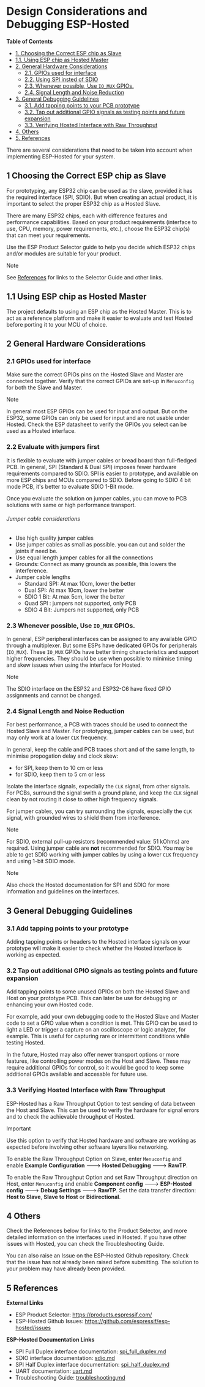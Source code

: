 # Design Considerations and Debugging ESP-Hosted

**Table of Contents**

- [1. Choosing the Correct ESP chip as Slave](#1-choosing-the-correct-esp-chip-as-slave)
- [1.1. Using ESP chip as Hosted Master](#11-using-esp-chip-as-hosted-master)
- [2. General Hardware Considerations](#2-general-hardware-considerations)
  - [2.1. GPIOs used for interface](#21-gpios-used-for-interface)
  - [2.2. Using SPI insted of SDIO](#22-using-spi-insted-of-sdio)
  - [2.3. Whenever possible, Use `IO_MUX` GPIOs.](#23-whenever-possible-use-io_mux-gpios)
  - [2.4. Signal Length and Noise Reduction](#24-signal-length-and-noise-reduction)
- [3. General Debugging Guidelines](#3-general-debugging-guidelines)
  - [3.1. Add tapping points to your PCB prototype](#31-add-tapping-points-to-your-pcb-prototype)
  - [3.2. Tap out additional GPIO signals as testing points and future expansion](#32-tap-out-additional-gpio-signals-as-testing-points-and-future-expansion)
  - [3.3. Verifying Hosted Interface with Raw Throughput](#33-verifying-hosted-interface-with-raw-throughput)
- [4. Others](#4-others)
- [5. References](#5-references)

There are several considerations that need to be taken into account
when implementing ESP-Hosted for your system.

## 1 Choosing the Correct ESP chip as Slave

For prototyping, any ESP32 chip can be used as the slave, provided it
has the required interface (SPI, SDIO). But when creating an actual
product, it is important to select the proper ESP32 chip as a Hosted
Slave.

There are many ESP32 chips, each with difference features and
performance capabilities. Based on your product requirements
(interface to use, CPU, memory, power requirements, etc.), choose the
ESP32 chip(s) that can meet your requirements.

Use the ESP Product Selector guide to help you decide which ESP32
chips and/or modules are suitable for your product.

> [!NOTE]
> See [References](#5-references) for links to the Selector Guide
> and other links.

## 1.1 Using ESP chip as Hosted Master

The project defaults to using an ESP chip as the Hosted Master. This
is to act as a reference platform and make it easier to evaluate and
test Hosted before porting it to your MCU of choice.

## 2 General Hardware Considerations

### 2.1 GPIOs used for interface

Make sure the correct GPIOs pins on the Hosted Slave and Master are
connected together. Verify that the correct GPIOs are set-up in
`Menuconfig` for both the Slave and Master.

> [!NOTE]
> In general most ESP GPIOs can be used for input and output. But on
> the ESP32, some GPIOs can only be used for input and are not usable
> under Hosted. Check the ESP datasheet to verify the GPIOs you select
> can be used as a Hosted interface.

### 2.2 Evaluate with jumpers first

It is flexible to evaluate with jumper cables or bread board than full-fledged PCB.
In general, SPI (Standard & Dual SPI) imposes fewer hardware requirements compared to
SDIO. SPI is easier to prototype, and available on more ESP chips and
MCUs compared to SDIO.
Before going to SDIO 4 bit mode PCB, it's better to evaluate SDIO 1-Bit mode.

Once you evaluate the solution on jumper cables, you can move to PCB solutions with same or high performance transport.

###### Jumper cable considerations
- Use high quality jumper cables
- Use jumper cables as small as possible. you can cut and solder the joints if need be.
- Use equal length jumper cables for all the connections
- Grounds: Connect as many grounds as possible, this lowers the interference.
- Jumper cable lengths
  - Standard SPI: At max 10cm, lower the better
  - Dual SPI: At max 10cm, lower the better
  - SDIO 1 Bit: At max 5cm, lower the better
  - Quad SPI : jumpers not supported, only PCB
  - SDIO 4 Bit: Jumpers not supported, only PCB

### 2.3 Whenever possible, Use `IO_MUX` GPIOs.

In general, ESP peripheral interfaces can be assigned to any available
GPIO through a multiplexer. But some ESPs have dedicated GPIOs for
peripherals (`IO_MUX`). These `IO_MUX` GPIOs have better timing
characteristics and support higher frequencies. They should be use
when possible to minimise timing and skew issues when using the
interface for Hosted.

> [!NOTE]
> The SDIO interface on the ESP32 and ESP32-C6 have fixed GPIO
> assignments and cannot be changed.

### 2.4 Signal Length and Noise Reduction

For best performance, a PCB with traces should be used to connect the
Hosted Slave and Master. For prototyping, jumper cables can be used,
but may only work at a lower `CLK` frequency.

In general, keep the cable and PCB traces short and of the same
length, to minimise propogation delay and clock skew:

- for SPI, keep them to 10 cm or less
- for SDIO, keep them to 5 cm or less

Isolate the interface signals, expecially the `CLK` signal, from other
signals. For PCBs, surround the signal swith a ground plane, and keep
the `CLK` signal clean by not routing it close to other high frequency
signals.

For jumper cables, you can try surrounding the signals, especially the
`CLK` signal, with grounded wires to shield them from interference.

> [!NOTE]
> For SDIO, external pull-up resistors (recommended value: 51 kOhms)
> are required. Using jumper cable are **not** recommended for SDIO. You
> may be able to get SDIO working with jumper cables by using a lower
> `CLK` frequency and using 1-bit SDIO mode.

> [!NOTE]
> Also check the Hosted documentation for SPI and SDIO for more
> information and guidelines on the interfaces.

## 3 General Debugging Guidelines

### 3.1 Add tapping points to your prototype

Adding tapping points or headers to the Hosted interface signals on
your prototype will make it easier to check whether the Hosted
interface is working as expected.

### 3.2 Tap out additional GPIO signals as testing points and future expansion

Add tapping points to some unused GPIOs on both the Hosted Slave and
Host on your prototype PCB. This can later be use for debugging or
enhancing your own Hosted code.

For example, add your own debugging code to the Hosted Slave and
Master code to set a GPIO value when a condition is met. This GPIO can
be used to light a LED or trigger a capture on an oscilloscope or
logic analyzer, for example. This is useful for capturing rare or
intermittent conditions while testing Hosted.

In the future, Hosted may also offer newer transport options or more features, like controlling
power modes on the Host and Slave. These may require additional GPIOs
for control, so it would be good to keep some additional GPIOs
available and accesable for future use.

### 3.3 Verifying Hosted Interface with Raw Throughput

ESP-Hosted has a Raw Throughput Option to test sending of data between
the Host and Slave. This can be used to verify the hardware for signal
errors and to check the achievable throughput of Hosted.

> [!IMPORTANT]
> Use this option to verify that Hosted hardware and software are
> working as expected before involving other software layers like
> networking.

To enable the Raw Throughput Option on Slave, enter `Menuconfig` and
enable **Example Configuration** ---> **Hosted Debugging** --->
**RawTP**.

To enable the Raw Throughput Option and set Raw Throughput direction
on Host, enter `Menuconfig` and enable **Component config** --->
**ESP-Hosted config** ---> **Debug Settings** ---> **RawTP**. Set
the data transfer direction: **Host to Slave**, **Slave to Host** or
**Bidirectional**.

## 4 Others

Check the References below for links to the Product Selector, and more
detailed information on the interfaces used in Hosted. If you have
other issues with Hosted, you can check the Troubleshooting Guide.

You can also raise an Issue on the ESP-Hosted Github repository. Check
that the issue has not already been raised before submitting. The
solution to your problem may have already been provided.

## 5 References

**External Links**

- ESP Product Selector: https://products.espressif.com/
- ESP-Hosted Github Issues: https://github.com/espressif/esp-hosted/issues

**ESP-Hosted Documentation Links**

- SPI Full Duplex interface documentation: [spi_full_duplex.md](spi_full_duplex.md)
- SDIO interface documentation: [sdio.md](sdio.md)
- SPI Half Duplex interface documentation: [spi_half_duplex.md](spi_half_duplex.md)
- UART documentation: [uart.md](uart.md)
- Troubleshooting Guide: [troubleshooting.md](troubleshooting.md)
